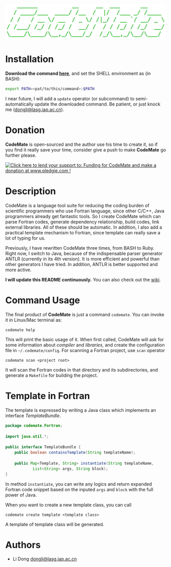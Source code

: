 ![ASCII logo here](https://github.com/dongli/CodeMate/raw/master/docs/ascii_logo.png)

# Installation

**Download the command [here](https://github.com/dongli/CodeMate/raw/master/products/codemate)**,
and set the SHELL environment as (in BASH):

```BASH
export PATH=<pat/to/this/command>:$PATH
```

I near future, I will add a `update` operator (or subcommand) to semi-automatically
update the downloaded command. Be patient, or just knock me (<dongli@lasg.iap.ac.cn>).

# Donation

**CodeMate** is open-sourced and the author use his time to create it, so if you
find it really save your time, consider give a push to make **CodeMate** go further
please.

<a href='http://www.pledgie.com/campaigns/20230'><img alt='Click here to lend your support to: Funding for CodeMate and make a donation at www.pledgie.com !' src='http://www.pledgie.com/campaigns/20230.png?skin_name=chrome' border='0' /></a>

# Description

CodeMate is a language tool suite for reducing the coding burden of scientific
programmers who use Fortran language, since other C/C++, Java programmers
already get fantastic tools. So I create CodeMate which can parse Fortran codes,
generate dependency relationship, build codes, link external libraries. All of
these should be automatic. In addition, I also add a practical template
mechanism to Fortran, since template can really save a lot of typing for us.

Previously, I have rewritten CodeMate three times, from BASH to Ruby. Right
now, I switch to Java, because of the indispensable parser generator ANTLR
(currently in its 4th version). It is more efficient and powerful than other
generators I have tried. In addition, ANTLR is better supported and more active.

**I will update this README continuously.** You can also check out the [wiki](https://github.com/dongli/CodeMate/wiki).

# Command Usage

The final product of **CodeMate** is just a command `codemate`. You can invoke
it in Linux/Mac terminal as:

```
codemate help
```

This will print the basic usage of it. When first called, CodeMate will ask for
some information about *compiler* and *libraries*, and create the configuration file
in `~/.codemate/config`. For scanning a Fortran project, use `scan` operator

```
codemate scan <project root>
```

It will scan the Fortran codes in that directory and its subdirectories, and
generate a `Makefile` for building the project.

# Template in Fortran

The template is expressed by writing a Java class which implements an interface
*TemplateBundle*.

```Java
package codemate.Fortran;

import java.util.*;

public interface TemplateBundle {
    public boolean containsTemplate(String templateName);

    public Map<Template, String> instantiate(String templateName,
            List<String> args, String block);
}
```

In method `instantiate`, you can write any logics and return expanded Fortran code
snippet based on the inputed `args` and `block` with the full power of Java.

When you want to create a new template class, you can call

```
codemate create template <template class>
```

A template of template class will be generated.

# Authors

* Li Dong <dongli@lasg.iap.ac.cn>
